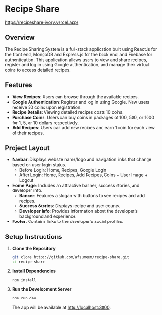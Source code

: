 
# Recipe Share
https://recipeshare-ivory.vercel.app/
## Overview
The Recipe Sharing System is a full-stack application built using React.js for the front end, MongoDB and Express.js for the back end, and Firebase for authentication. This application allows users to view and share recipes, register and log in using Google authentication, and manage their virtual coins to access detailed recipes.

## Features
- **View Recipes**: Users can browse through the available recipes.
- **Google Authentication**: Register and log in using Google. New users receive 50 coins upon registration.
- **Recipe Details**: Viewing detailed recipes costs 10 coins.
- **Purchase Coins**: Users can buy coins in packages of 100, 500, or 1000 for 1, 5, or 10 dollars respectively.
- **Add Recipes**: Users can add new recipes and earn 1 coin for each view of their recipes.

## Project Layout
- **Navbar**: Displays website name/logo and navigation links that change based on user login status.
  - Before Login: Home, Recipes, Google Login
  - After Login: Home, Recipes, Add Recipes, Coins + User Image + Logout
- **Home Page**: Includes an attractive banner, success stories, and developer info.
  - **Banner**: Features a slogan with buttons to see recipes and add recipes.
  - **Success Stories**: Displays recipe and user counts.
  - **Developer Info**: Provides information about the developer’s background and experience.
- **Footer**: Contains links to the developer's social profiles.

## Setup Instructions

1. **Clone the Repository**
    ```bash
    git clone https://github.com/afsumeem/recipe-share.git
    cd recipe-share
    ```

2. **Install Dependencies**
    ```bash
    npm install
    ```

3. **Run the Development Server**
    ```bash
    npm run dev
    ```
    The app will be available at [http://localhost:3000](http://localhost:3000).
